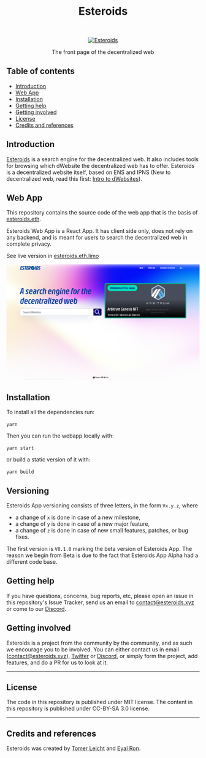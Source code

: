 <h1 align="center"> Esteroids </h1> <br>
<p align="center">
  <a href="https://esteroids.eth.limo/">
    <img alt="Esteroids" title="Esteroids" src="https://i.imgur.com/m4FxRku.png" width="150">
  </a>
</p>

<p align="center">
  The front page of the decentralized web
</p>

## Table of contents
* [Introduction](#introduction)
* [Web App](#web-app)
* [Installation](#installation)
* [Getting help](#getting-help)
* [Getting involved](#getting-involved)
* [License](#license)
* [Credits and references](#credits-and-references)

## Introduction
[Esteroids](https://esteroids.eth.limo) is a search engine for the decentralized web. It also includes tools for browsing which dWebsite the decentralized web has to offer. Esteroids is a decentralized website itself, based on ENS and IPNS (New  to decentralized web, read this first: [Intro to dWebsites](http://blog.almonit.eth.link/2020-05-21/Introduction_to_Dwebsitse.html)).


## Web App
This repository contains the source code of the web app that is the basis of [esteroids.eth](https://esteroids.eth.limo).

Esteroids Web App is a React App. It has client side only, does not rely on any backend, and is meant for users to search the decentralized web in complete privacy.

See live version in [esteroids.eth.limo](https://esteroids.eth.limo)

![Site screenshot](./docs/images/site_screenshot.jpg)


## Installation
To install all the dependencies run:

```yarn```

Then you can run the webapp locally with:

```yarn start``` 

or build a static version of it with: 

```yarn build```

## Versioning
Esteroids App versioning consists of three letters, in the form `Vx.y.z`, where

- a change of `x` is done in case of a new milestone,
- a change of `y` is done in case of a new major feature,
- a change of `z` is done in case of new small features, patches, or bug fixes.

The first version is `V0.1.0` marking the beta version of Esteroids App. The reason we begin from Beta is due to the fact that Esteroids App Alpha had a different code base. 

## Getting help
If you have questions, concerns, bug reports, etc, please open an issue in this repository's Issue Tracker, send us an email to contact@esteroids.xyz or come to our [Discord](https://discord.gg/9c2EWzjFzY).

## Getting involved
Esteroids is a project from the community by the community, and as such we encourage you to be involved. You can either contact us in email (contact@esteroids.xyz), [Twitter](https://twitter.com/e_steroids) or [Discord](https://discord.gg/9c2EWzjFzY), or simply form the project, add features, and do a PR for us to look at it.

----

## License
The code in this repository is published under MIT license. The content in this repository is published under CC-BY-SA 3.0 license.

----

## Credits and references

Esteroids was created by [Tomer Leicht](https://github.com/tomlightning) and [Eyal Ron](https://github.com/eyalron33).
